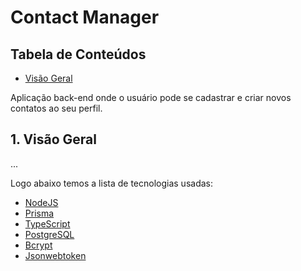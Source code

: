 # Contact Manager

## Tabela de Conteúdos

- [Visão Geral](#1-visão-geral)

Aplicação back-end onde o usuário pode se cadastrar e criar novos contatos ao seu perfil.

## 1. Visão Geral

...

Logo abaixo temos a lista de tecnologias usadas:

- [NodeJS](https://nodejs.org/en/)
- [Prisma](https://www.prisma.io/)
- [TypeScript](https://www.typescriptlang.org/)
- [PostgreSQL](https://www.postgresql.org/)
- [Bcrypt](https://www.npmjs.com/package/bcrypt)
- [Jsonwebtoken](https://www.npmjs.com/package/jsonwebtoken)
